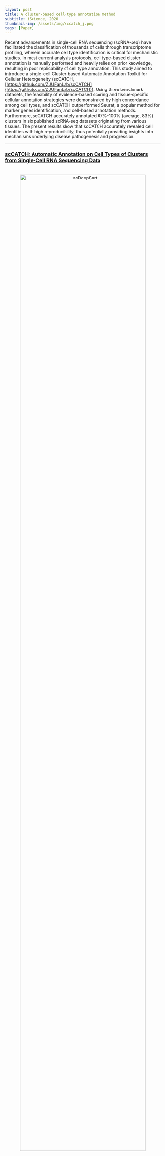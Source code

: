 ```yaml
---
layout: post
title: A cluster-based cell-type annotation method
subtitle: iScience, 2020
thumbnail-img: /assets/img/sccatch_j.png
tags: [Paper]
---
```


Recent advancements in single-cell RNA sequencing (scRNA-seq) have facilitated the classification of thousands of cells through transcriptome profiling, wherein accurate cell type identification is critical for mechanistic studies. In most current analysis protocols, cell type-based cluster annotation is manually performed and heavily relies on prior knowledge, resulting in poor replicability of cell type annotation. This study aimed to introduce a single-cell Cluster-based Automatic Annotation Toolkit for Cellular Heterogeneity (scCATCH, [https://github.com/ZJUFanLab/scCATCH](https://github.com/ZJUFanLab/scCATCH)). Using three benchmark datasets, the feasibility of evidence-based scoring and tissue-specific cellular annotation strategies were demonstrated by high concordance among cell types, and scCATCH outperformed Seurat, a popular method for marker genes identification, and cell-based annotation methods. Furthermore, scCATCH accurately annotated 67%-100% (average, 83%) clusters in six published scRNA-seq datasets originating from various tissues. The present results show that scCATCH accurately revealed cell identities with high reproducibility, thus potentially providing insights into mechanisms underlying disease pathogenesis and progression.

<hr style="max-width:100%;height:1px;background:#eaeaea;border:none;">

<h3><a href="https://doi.org/10.1016/j.isci.2020.100882">scCATCH: Automatic Annotation on Cell Types of Clusters from Single-Cell RNA Sequencing Data</a></h3>
<div style="text-align: center;padding-top: 20px;padding-bottom: 20px;">
  <a href="https://doi.org/10.1016/j.isci.2020.100882">
  <img src="https://www.cell.com/cms/10.1016/j.isci.2020.100882/asset/4f7486f4-5d90-401e-bef1-fcc72a1a0712/main.assets/fx1_lrg.jpg" alt="scDeepSort" style="width: 90%; height: auto;transition: transform 0.3s ease;" onmouseover="this.style.transform='scale(1.05)'" onmouseout="this.style.transform='scale(1)'" />
  </a>
</div>

<hr style="max-width:100%;height:1px;background:#eaeaea;border:none;">

<h3><a href="https://xomics.com.cn/celltalkdb/">URL</a></h3>
<div>
<a href="https://xomics.com.cn/celltalkdb/">https://xomics.com.cn/celltalkdb/</a>
</div>

<h3><a href="https://doi.org/10.1016/j.isci.2020.100882">Publication</a></h3>
<div>
<a href="https://doi.org/10.1016/j.isci.2020.100882">https://doi.org/10.1016/j.isci.2020.100882</a>
</div>
